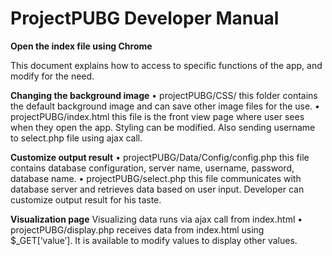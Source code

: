 # ProjectPUBG Developer Manual

<b>Open the index file using Chrome</b>

This document explains how to access to specific functions of the app, and modify for the need.

<b>Changing the background image</b>
•	projectPUBG/CSS/
this folder contains the default background image and can save other image files for the use.
•	projectPUBG/index.html
this file is the front view page where user sees when they open the app. Styling can be modified. Also sending username to select.php file using ajax call.

<b>Customize output result</b>
•	projectPUBG/Data/Config/config.php
this file contains database configuration, server name, username, password, database name.
•	projectPUBG/select.php
this file communicates with database server and retrieves data based on user input. Developer can customize output result for his taste.

<b>Visualization page</b>
Visualizing data runs via ajax call from index.html
•	projectPUBG/display.php
receives data from index.html using $_GET[‘value’]. It is available to modify values to display other values.
